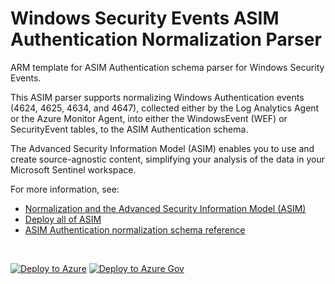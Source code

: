 # Windows Security Events ASIM Authentication Normalization Parser

ARM template for ASIM Authentication schema parser for Windows Security Events.

This ASIM parser supports normalizing Windows Authentication events (4624, 4625, 4634, and 4647), collected either by the Log Analytics Agent or the Azure Monitor Agent, into either the WindowsEvent (WEF) or SecurityEvent tables, to the ASIM Authentication schema.


The Advanced Security Information Model (ASIM) enables you to use and create source-agnostic content, simplifying your analysis of the data in your Microsoft Sentinel workspace.

For more information, see:

- [Normalization and the Advanced Security Information Model (ASIM)](https://aka.ms/AboutASIM)
- [Deploy all of ASIM](https://aka.ms/DeployASIM)
- [ASIM Authentication normalization schema reference](https://aka.ms/ASimAuthenticationDoc)

<br>

[![Deploy to Azure](https://aka.ms/deploytoazurebutton)](https://portal.azure.com/#create/Microsoft.Template/uri/https%3A%2F%2Fraw.githubusercontent.com%2FAzure%2FAzure-Sentinel%2Fasim%2Frebuild-auth%2FParsers%2FASimAuthentication%2FARM%2FASimAuthenticationMicrosoftWindowsEvent%2FASimAuthenticationMicrosoftWindowsEvent.json) [![Deploy to Azure Gov](https://aka.ms/deploytoazuregovbutton)](https://portal.azure.us/#create/Microsoft.Template/uri/https%3A%2F%2Fraw.githubusercontent.com%2FAzure%2FAzure-Sentinel%2Fasim%2Frebuild-auth%2FParsers%2FASimAuthentication%2FARM%2FASimAuthenticationMicrosoftWindowsEvent%2FASimAuthenticationMicrosoftWindowsEvent.json)
